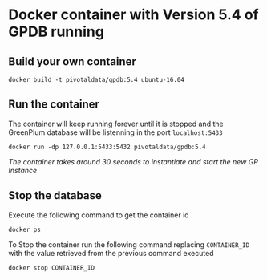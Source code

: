 # Docker container with Version 5.4 of GPDB running

## Build your own container

```
docker build -t pivotaldata/gpdb:5.4 ubuntu-16.04
```

## Run the container

The container will keep running forever until it is stopped and the GreenPlum database 
will be listenning in the port `localhost:5433`

```
docker run -dp 127.0.0.1:5433:5432 pivotaldata/gpdb:5.4
```
_The container takes around 30 seconds to instantiate and start the new GP Instance_

## Stop the database

Execute the following command to get the container id
```
docker ps
```

To Stop the container run the following command replacing `CONTAINER_ID`
with the value retrieved from the previous command executed
```
docker stop CONTAINER_ID
```
